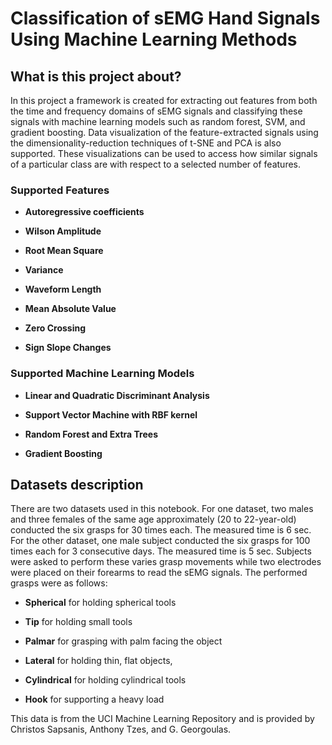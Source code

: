 #  Classification of sEMG Hand Signals Using Machine Learning Methods
## What is this project about?
<p>In this project a framework is created for extracting out features from both the time and frequency domains of sEMG signals and classifying these signals with machine learning models such as random forest, SVM, and gradient boosting. Data visualization of the feature-extracted signals using the dimensionality-reduction techniques of t-SNE and PCA is also supported. These visualizations can be used to access how similar signals of a particular class are with respect to a selected number of features.</p>

### Supported Features

<ul><li><b>Autoregressive coefficients</b> </li></ul>
<ul><li><b>Wilson Amplitude</b></li></ul>
<ul><li><b>Root Mean Square</b></li></ul>
<ul><li><b>Variance</b></li></ul>
<ul><li><b>Waveform Length</b></li></ul>
<ul><li><b>Mean Absolute Value</b></li></ul>
<ul><li><b>Zero Crossing</b></li></ul>
<ul><li><b>Sign Slope Changes</b></li></ul>

### Supported Machine Learning Models

<ul><li><b>Linear and Quadratic Discriminant Analysis</b> </li></ul>
<ul><li><b>Support Vector Machine with RBF kernel</b></li></ul>
<ul><li><b>Random Forest and Extra Trees</b></li></ul>
<ul><li><b>Gradient Boosting</b></li></ul>

## Datasets description

<p> There are two datasets used in this notebook. For one dataset, two males and three females of the same age approximately (20 to 22-year-old) conducted the six grasps for 30 times each. The measured time is 6 sec. For the other dataset, one male subject conducted the six grasps for 100 times each for 3 consecutive days. The measured time is 5 sec. Subjects were asked to perform these varies grasp movements while two electrodes were placed on their forearms to read the sEMG signals. The performed grasps were as follows:</p>
 <ul><li><b>Spherical</b> for holding spherical tools </li></ul>
<ul><li><b>Tip</b> for holding small tools</li></ul>
<ul><li><b>Palmar</b> for grasping with palm facing the object</li></ul>
<ul><li><b>Lateral</b> for holding thin, flat objects, </li></ul>
<ul><li><b>Cylindrical</b> for holding cylindrical tools </li></ul>
<ul><li><b>Hook</b> for supporting a heavy load</li></ul>
<p>This data is from the UCI Machine Learning Repository and is provided by Christos Sapsanis, Anthony Tzes, and G. Georgoulas. </p>



